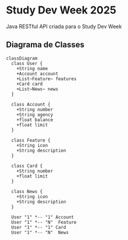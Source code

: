 # Study Dev Week 2025
Java RESTful API criada para o Study Dev Week

## Diagrama de Classes

```mermaid
classDiagram
  class User {
    +String name
    +Account account
    +List~Feature~ features
    +Card card
    +List~News~ news
  }

  class Account {
    +String number
    +String agency
    +float balance
    +float limit
  }

  class Feature {
    +String icon
    +String description
  }

  class Card {
    +String number
    +float limit
  }

  class News {
    +String icon
    +String description
  }

  User "1" *-- "1" Account
  User "1" *-- "N"  Feature
  User "1" *-- "1" Card
  User "1" *-- "N"  News

  ```
